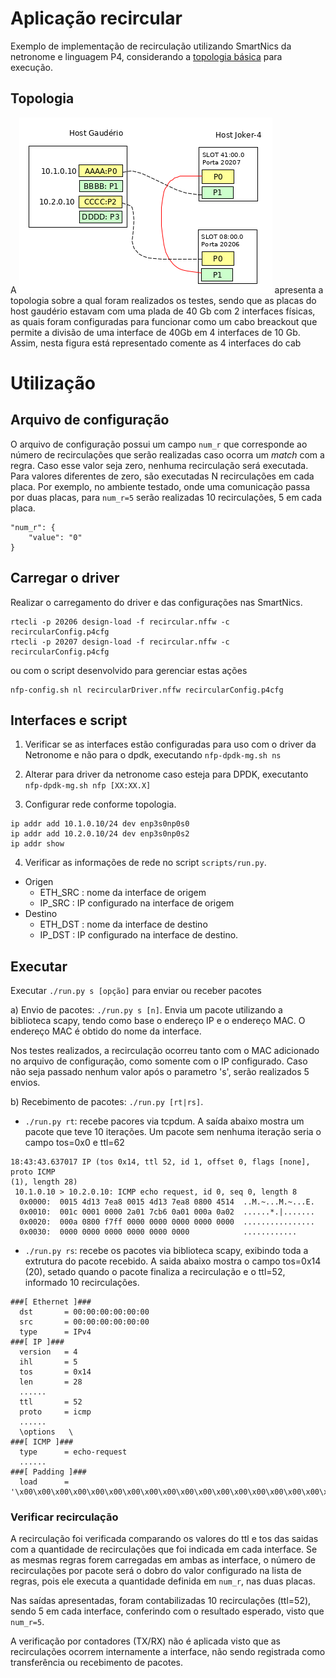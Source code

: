 # Aplicação recircular 
Exemplo de implementação de recirculação utilizando SmartNics da netronome
e linguagem P4, considerando a [topologia básica](/README.md) para execução.


## Topologia

A ![figura](./topologia.png) apresenta a topologia sobre a qual foram realizados
os testes, sendo que as placas do host gaudério estavam com uma plada de 40 Gb com 2
interfaces físicas, as quais foram configuradas para funcionar como um cabo breackout
que permite a divisão de uma interface de 40Gb em 4 interfaces de 10 Gb. Assim, nesta
figura está representado comente as 4 interfaces do cab

# Utilização

## Arquivo de configuração
O arquivo de configuração  possui um campo `num_r` que corresponde ao número 
de recirculações que serão realizadas caso ocorra um _match_ com a regra. 
Caso esse valor seja zero, nenhuma recirculação será executada. Para valores
diferentes de zero, são executadas N recirculações em cada placa. Por exemplo, 
no ambiente testado, onde uma comunicação passa por duas placas, para `num_r=5` 
serão realizadas 10 recirculações, 5 em cada placa.

```
"num_r": {
    "value": "0"
}
```

## Carregar o driver
Realizar o carregamento do driver e das configurações nas SmartNics.

```
rtecli -p 20206 design-load -f recircular.nffw -c recircularConfig.p4cfg
rtecli -p 20207 design-load -f recircular.nffw -c recircularConfig.p4cfg 
```
ou com o script desenvolvido para gerenciar estas ações
```
nfp-config.sh nl recircularDriver.nffw recircularConfig.p4cfg
```

## Interfaces e script 
1. Verificar se as interfaces estão configuradas para uso com o driver da
Netronome e não para o dpdk, executando `nfp-dpdk-mg.sh ns`

2. Alterar para driver da netronome caso esteja para DPDK, executanto 
`nfp-dpdk-mg.sh nfp [XX:XX.X]`

3. Configurar rede conforme topologia.
```
ip addr add 10.1.0.10/24 dev enp3s0np0s0
ip addr add 10.2.0.10/24 dev enp3s0np0s2
ip addr show
```

4. Verificar as informações de rede no script `scripts/run.py`.
* Origen
    * ETH_SRC : nome da interface de origem 
    * IP_SRC : IP configurado na interface de origem
* Destino
    * ETH_DST : nome da interface de destino
    * IP_DST : IP configurado na interface de destino.

## Executar
Executar `./run.py s [opção]` para enviar ou receber pacotes

a) Envio de pacotes: `./run.py s [n]`.
Envia um pacote utilizando a biblioteca scapy, tendo como
base o endereço IP e o endereço MAC. O endereço MAC é obtido do nome da
interface. 

Nos testes realizados, a recirculação ocorreu tanto com o MAC adicionado no 
arquivo de configuração, como somente com o IP configurado.  Caso não seja passado 
nenhum valor após o parametro 's', serão realizados 5 envios.

b) Recebimento de pacotes: `./run.py [rt|rs]`.

* `./run.py rt`: recebe pacores via tcpdum. A saída abaixo mostra um pacote que teve 10
iterações. Um pacote sem nenhuma iteração seria o campo tos=0x0 e ttl=62 

```
18:43:43.637017 IP (tos 0x14, ttl 52, id 1, offset 0, flags [none], proto ICMP
(1), length 28)
 10.1.0.10 > 10.2.0.10: ICMP echo request, id 0, seq 0, length 8
  0x0000:  0015 4d13 7ea8 0015 4d13 7ea8 0800 4514  ..M.~...M.~...E.
  0x0010:  001c 0001 0000 2a01 7cb6 0a01 000a 0a02  ......*.|.......
  0x0020:  000a 0800 f7ff 0000 0000 0000 0000 0000  ................
  0x0030:  0000 0000 0000 0000 0000 0000            ............
```
* `./run.py rs`: recebe os pacotes via biblioteca scapy, exibindo toda a extrutura
do pacote recebido. A saida abaixo mostra o campo tos=0x14 (20), setado quando o 
pacote finaliza a recirculação e o ttl=52, informado 10 recirculações.

```
###[ Ethernet ]### 
  dst       = 00:00:00:00:00:00
  src       = 00:00:00:00:00:00
  type      = IPv4
###[ IP ]### 
  version   = 4
  ihl       = 5
  tos       = 0x14
  len       = 28
  ......
  ttl       = 52
  proto     = icmp
  ......
  \options   \
###[ ICMP ]### 
  type      = echo-request
  ......
###[ Padding ]### 
  load      = '\x00\x00\x00\x00\x00\x00\x00\x00\x00\x00\x00\x00\x00\x00\x00\x00\x00\x00'
```

### Verificar recirculação

A recirculação foi verificada comparando os valores do ttl e tos das saidas com a quantidade 
de recirculações que foi indicada em cada interface. Se as mesmas regras forem carregadas 
em ambas as interface, o número de recirculações por pacote será o dobro do valor configurado na
lista de regras, pois ele executa a quantidade definida em `num_r`, nas duas placas. 

Nas saídas apresentadas, foram contabilizadas 10 recirculações (ttl=52), sendo 5 em cada interface,
conferindo com o resultado esperado, visto que `num_r=5`.

A verificação por contadores (TX/RX) não é aplicada visto que as recirculações ocorrem internamente
a interface, não sendo registrada como transferência ou recebimento de pacotes.
